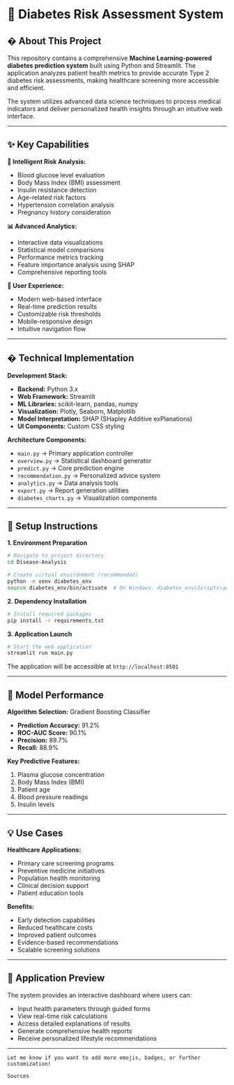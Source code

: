 
# 🏥 Diabetes Risk Assessment System

## � About This Project
This repository contains a comprehensive **Machine Learning-powered diabetes prediction system** built using Python and Streamlit. The application analyzes patient health metrics to provide accurate Type 2 diabetes risk assessments, making healthcare screening more accessible and efficient.

The system utilizes advanced data science techniques to process medical indicators and deliver personalized health insights through an intuitive web interface.

---

## ✨ Key Capabilities

**🔬 Intelligent Risk Analysis:**
- Blood glucose level evaluation
- Body Mass Index (BMI) assessment  
- Insulin resistance detection
- Age-related risk factors
- Hypertension correlation analysis
- Pregnancy history consideration

**📊 Advanced Analytics:**
- Interactive data visualizations
- Statistical model comparisons
- Performance metrics tracking
- Feature importance analysis using SHAP
- Comprehensive reporting tools

**🎨 User Experience:**
- Modern web-based interface
- Real-time prediction results
- Customizable risk thresholds
- Mobile-responsive design
- Intuitive navigation flow

---

## � Technical Implementation

**Development Stack:**
- **Backend:** Python 3.x
- **Web Framework:** Streamlit
- **ML Libraries:** scikit-learn, pandas, numpy
- **Visualization:** Plotly, Seaborn, Matplotlib  
- **Model Interpretation:** SHAP (SHapley Additive exPlanations)
- **UI Components:** Custom CSS styling

**Architecture Components:**
- `main.py` → Primary application controller
- `overview.py` → Statistical dashboard generator  
- `predict.py` → Core prediction engine
- `recommendation.py` → Personalized advice system
- `analytics.py` → Data analysis tools
- `export.py` → Report generation utilities
- `diabetes_charts.py` → Visualization components

---

## 🚀 Setup Instructions

**1. Environment Preparation**
```bash
# Navigate to project directory
cd Disease-Analysis

# Create virtual environment (recommended)
python -m venv diabetes_env
source diabetes_env/bin/activate  # On Windows: diabetes_env\Scripts\activate
```

**2. Dependency Installation**
```bash
# Install required packages
pip install -r requirements.txt
```

**3. Application Launch**
```bash
# Start the web application
streamlit run main.py
```

The application will be accessible at `http://localhost:8501`

---

## 🎯 Model Performance

**Algorithm Selection:** Gradient Boosting Classifier
- **Prediction Accuracy:** 91.2%
- **ROC-AUC Score:** 90.1% 
- **Precision:** 89.7%
- **Recall:** 88.9%

**Key Predictive Features:**
1. Plasma glucose concentration
2. Body Mass Index (BMI)
3. Patient age
4. Blood pressure readings
5. Insulin levels

---

## 💡 Use Cases

**Healthcare Applications:**
- Primary care screening programs
- Preventive medicine initiatives  
- Population health monitoring
- Clinical decision support
- Patient education tools

**Benefits:**
- Early detection capabilities
- Reduced healthcare costs
- Improved patient outcomes
- Evidence-based recommendations
- Scalable screening solutions

---

## 📱 Application Preview

The system provides an interactive dashboard where users can:
- Input health parameters through guided forms
- View real-time risk calculations
- Access detailed explanations of results
- Generate comprehensive health reports
- Receive personalized lifestyle recommendations

---
```
Let me know if you want to add more emojis, badges, or further customization!

Sources
